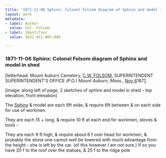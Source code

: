 ```yaml
---
title: '1871-11-06 Sphinx: Colonel Folsom diagram of Sphinx and model in shed, 1831.011.005-004'
layout: work
metadata:
- label: Author
  value: Col. Folsom
- label: Identifier
  value: 1831.011.005-004

---
```

<div class="pages">
<div id="page-1076609">
<h3><a name="page-1076609">1871-11-06 Sphinx: Colonel Folsom diagram of Sphinx and model in shed</a></h3>
<div class="page-content">
<p>[letterhead:<span class='line-break'> </span><span class='depth3' depth='3' title='Mount Auburn Cemetery,'>Mount Auburn Cemetery,</span><span class='line-break'> </span><a href='/pages/subjects/52528' title='Folsom, Charles W.'>C.W. FOLSOM</a>,<span class='line-break'> </span>SUPERINTENDENT<span class='line-break'> </span>SUPERINTENDENT'S OFFICE<span class='line-break'> </span><i>(P.O.) Mount Auburn, Mass.,</i> <date when='1871-11-06'><ins>Nov 6</ins>187<ins>1</ins></date>.</p>
<p>[image: along left of page, 2 sketches of sphinx and model in shed - top elevation, front elevation]</p>
<p>The <a href='/pages/subjects/54544' title='Sphinx'>Sphinx</a> &amp;<span class='line-break'> </span>model are each 6ft<span class='line-break'> </span>wide, &amp; require 6ft<span class='line-break'> </span>between &amp; on each side<span class='line-break'> </span>for use of workmen.</p>
<p>They are each<span class='line-break'> </span>15 + long. &amp; require<span class='line-break'> </span>10 ft at each end for<span class='line-break'> </span>workmen, stoves &amp;<span class='line-break'> </span>tools -</p>
<p>They are each <span class='line-break'> </span>9 ft high, &amp; require<span class='line-break'> </span>about 6 f over head<span class='line-break'> </span>for workmen, &amp; prob<span class='line-break'></span>ably the stone one<span class='line-break'> </span>cannot well be lowered<span class='line-break'> </span>with much advantage <span class='line-break'> </span>from the height - she is left by the<span class='line-break'> </span>car. (of this however I am not sure.)<span class='line-break'> </span>If so you have 20 f to the roof over the <span class='line-break'> </span>statues, &amp; 25 f to the ridge pole</p>
</div>
</div>
<br />
</div>
